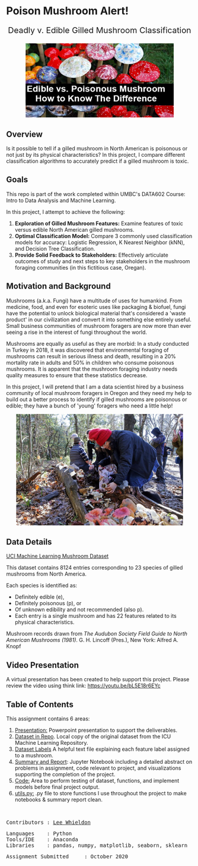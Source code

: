 # Poison Mushroom Alert! 
<p align="center"style="font-size:22px">
 Deadly v. Edible Gilled Mushroom Classification
</p>

<p align="center">
<img src="https://github.com/Lwhieldon/IstheMushroomPoisonous/blob/master/notebooks+data+images/images/edible-vs-poisonous-mushrooms.jpg?raw=true" width="400" height="200" />
</p>

## Overview

Is it possible to tell if a gilled mushroom in North American is poisonous or not just by its physical characteristics?  In this project, I compare different classification algorithms to accurately predict if a gilled mushroom is toxic.

## Goals

This repo is part of the work completed within UMBC's DATA602 Course: Intro to Data Analysis and Machine Learning.

In this project, I attempt to achieve the following:
<ol>
<li><b>Exploration of Gilled Mushroom Features:</b> Examine features of toxic versus edible North American gilled mushrooms.</li>
<li><b>Optimal Classification Model:</b> Compare 3 commonly used classification models for accuracy: Logistic Regression, K Nearest Neighbor (kNN), and Decision Tree Classification.</li>
<li><b>Provide Solid Feedback to Stakeholders:</b> Effectively articulate outcomes of study and next steps to key stakeholders in the mushroom foraging communities (in this fictitious case, Oregan).</li>
</ol>

## Motivation and Background

Mushrooms (a.k.a. Fungi) have a multitude of uses for humankind. From medicine, food, and even for esoteric uses like packaging & biofuel, fungi have the potential to unlock biological material that's considered a 'waste product' in our civilization and convert it into something else entirely useful. Small business communities of mushroom foragers are now more than ever seeing a rise in the interest of fungi throughout the world.

Mushrooms are equally as useful as they are morbid: In a study conducted in Turkey in 2018, it was discovered that environmental foraging of mushrooms can result in serious illness and death, resulting in a 20% mortality rate in adults and 50% in children who consume poisonous mushrooms. It is apparent that the mushroom foraging industry needs quality measures to ensure that these statistics decrease.

In this project, I will pretend that I am a data scientist hired by a business community of local mushroom foragers in Oregon and they need my help to build out a better process to identify if gilled mushrooms are poisonous or edible; they have a bunch of 'young' foragers who need a little help!
<p align="center">
<img src="https://github.com/Lwhieldon/IstheMushroomPoisonous/blob/master/notebooks+data+images/images/587c2ffe1150c.image.jpg?raw=true" height="300" />
</p>

## Data Details

<a href=https://archive.ics.uci.edu/ml/datasets/mushroom>UCI Machine Learning Mushroom Dataset</a>

This dataset contains 8124 entries corresponding to 23 species of gilled mushrooms from North America.

Each species is identified as:
<ul>
<li>Definitely edible (e),</li> 
<li>Definitely poisonous (p), or</li> 
<li>Of unknown edibility and not recommended (also p).</li> 
<li>Each entry is a single mushroom and has 22 features related to its physical characteristics. </li>
</ul>

Mushroom records drawn from <i>The Audubon Society Field Guide to North American Mushrooms (1981)</i>. G. H. Lincoff (Pres.), New York: Alfred A. Knopf
 
## Video Presentation

A virtual presentation has been created to help support this project. Please review the video using think link: https://youtu.be/bL5E18r6EYc

## Table of Contents

This assignment contains 6 areas:

<ol>
  <li><a href=https://github.com/Lwhieldon/IstheMushroomPoisonous/blob/master/Presentation.pdf>Presentation:</a> Powerpoint presentation to support the deliverables.</li>
  <li><a href=https://github.com/Lwhieldon/IstheMushroomPoisonous/blob/master/notebooks%2Bdata%2Bimages/mushrooms.csv>Dataset in Repo</a>. Local copy of the original dataset from the ICU Machine Learning Repository.</li>
  <li><a href=https://github.com/Lwhieldon/IstheMushroomPoisonous/blob/master/notebooks%2Bdata%2Bimages/labels.txt>Dataset Labels</a> A helpful text file explaining each feature label assigned to a mushroom. </li>
  <li><a href=https://github.com/Lwhieldon/IstheMushroomPoisonous/blob/master/notebooks%2Bdata%2Bimages/summaryreport.ipynb>Summary and Report</a>: Jupyter Notebook including a detailed abstract on problems in assignment, code relevant to project, and visualizations supporting the completion of the project. </li>
  <li> <a href=https://github.com/Lwhieldon/IstheMushroomPoisonous/blob/master/notebooks%2Bdata%2Bimages/code.ipynb>Code:</a> Area to perform testing of dataset, functions, and implement models before final project output. </li>
  <li> <a href=https://github.com/Lwhieldon/IstheMushroomPoisonous/blob/master/notebooks%2Bdata%2Bimages/utils.py>utils.py:</a> .py file to store functions I use throughout the project to make notebooks & summary report clean. </li>
</ol>

<br>
<pre>
Contributors : <a href=https://github.com/Lwhieldon>Lee Whieldon</a>
</pre>

<pre>
Languages    : Python
Tools/IDE    : Anaconda
Libraries    : pandas, numpy, matplotlib, seaborn, sklearn
</pre>

<pre>
Assignment Submitted     : October 2020
</pre>

